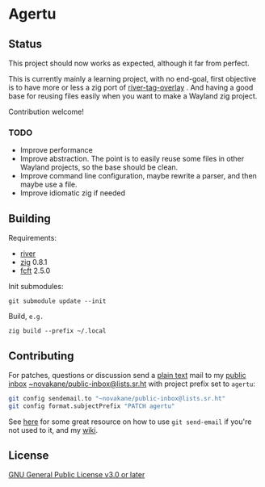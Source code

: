 # Agertu

## Status

This project should now works as expected, although it far from perfect.

This is currently mainly a learning project, with no end-goal, first objective
is to have more or less a zig port of [river-tag-overlay] . And having a
good base for reusing files easily when you want to make a Wayland zig project.

Contribution welcome!

### TODO

-   Improve performance
-   Improve abstraction. The point is to easily reuse some files in other
    Wayland projects, so the base should be clean.
-   Improve command line configuration, maybe rewrite a parser, and then
    maybe use a file.
-   Improve idiomatic zig if needed

## Building

Requirements:

-   [river]
-   [zig] 0.8.1
-   [fcft] 2.5.0

Init submodules:

    git submodule update --init

Build, `e.g.`

    zig build --prefix ~/.local

## Contributing

For patches, questions or discussion send a [plain text] mail to my
[public inbox] [~novakane/public-inbox@lists.sr.ht] with project
prefix set to `agertu`:

```bash
git config sendemail.to "~novakane/public-inbox@lists.sr.ht"
git config format.subjectPrefix "PATCH agertu"
```

See [here] for some great resource on how to use `git send-email`
if you're not used to it, and my [wiki].

## License

[GNU General Public License v3.0 or later]

[river-tag-overlay]: https://git.sr.ht/~leon_plickat/river-tag-overlay
[river]: https://github.com/riverwm/river
[fcft]: https://codeberg.org/dnkl/fcft
[zig]: https://ziglang.org/download/
[plain text]: https://useplaintext.email/
[public inbox]: https://lists.sr.ht/~novakane/public-inbox
[~novakane/public-inbox@lists.sr.ht]: mailto:~novakane/public-inbox@lists.sr.ht
[here]: https://git-send-email.io
[wiki]: https://man.sr.ht/~novakane/guides/
[gnu general public license v3.0 or later]: COPYING
